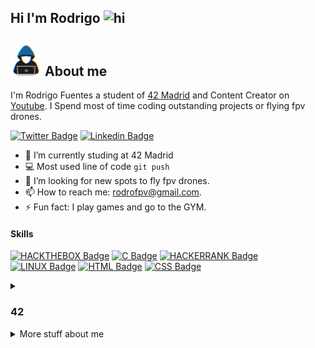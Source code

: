 ## Hi I'm Rodrigo <img src="https://user-images.githubusercontent.com/1303154/88677602-1635ba80-d120-11ea-84d8-d263ba5fc3c0.gif" width="28px" height="28px" alt="hi">

## <picture><img src = "https://github.com/0xAbdulKhalid/0xAbdulKhalid/raw/main/assets/mdImages/about_me.gif" width = 50px></picture> **About me**

I'm Rodrigo Fuentes a student of [42 Madrid](https://www.42madrid.com/) and Content Creator on [Youtube](https://www.youtube.com/@rodro_fpv6619). I Spend most of time coding outstanding projects or flying fpv drones.

[![Twitter Badge](https://img.shields.io/badge/Instagram-E4405F?style=for-the-badge&logo=instagram&logoColor=white)](https://www.instagram.com/rodro_fpv/) [![Linkedin Badge](https://img.shields.io/badge/LinkedIn-0077B5?style=for-the-badge&logo=linkedin&logoColor=white)](https://www.linkedin.com/in/rodrigo-fuentes-922074250/)

<!-- TODO: Add last video link -->

- 🔭 I’m currently studing at 42 Madrid
- :computer: Most used line of code `git push`
- 🤔 I’m looking for new spots to fly fpv drones.
- 📫 How to reach me: rodrofpv@gmail.com.
- ⚡ Fun fact: I play games and go to the GYM.

#### Skills

<!-- PARA AÑADIR OTRO BADGE DISTINTO -->
<!-- https://github.com/alexandresanlim/Badges4-README.md-Profile -->

[![HACKTHEBOX Badge](https://img.shields.io/badge/HackTheBox-111927?style=for-the-badge&logo=Hack%20The%20Box&logoColor=9FEF00)](#) [![C Badge](https://img.shields.io/badge/C-00599C?style=for-the-badge&logo=c&logoColor=white)](#) [![HACKERRANK Badge](https://img.shields.io/badge/-Hackerrank-2EC866?style=for-the-badge&logo=HackerRank&logoColor=white)](#) [![LINUX Badge](https://img.shields.io/badge/Linux-FCC624?style=for-the-badge&logo=linux&logoColor=black)](#) [![HTML Badge](https://img.shields.io/badge/HTML5-E34F26?style=for-the-badge&logo=html5&logoColor=white)](#) [![CSS Badge](https://img.shields.io/badge/CSS3-1572B6?style=for-the-badge&logo=css3&logoColor=white)](#)

<details>
<summary>
  <h3>42</h3>
</summary>

<br >

#### 42 Stats
<!-- <a href="https://github.com/JaeSeoKim/badge42"><img src="https://badge42.vercel.app/api/v2/cle8jmjoa00540flbbmywe2h9/stats?cursusId=21&coalitionId=64" alt="rofuente's 42 stats" /></a> -->
<a href="https://github.com/oakoudad/badge42"><img src="https://badge.mediaplus.ma/black/rofuente?1337Badge=off&UM6P=off" alt="rofuente's 42 stats" /></a>


<details>
<summary>
  <h3>42 Proyects</h3>
</summary>

| Project 🔗🖥️ | Score✅ |
|---|---|
| [**Libft📚**](https://github.com/ken0by/libft) | <h4>125</h4> |
| [**Ft_printf🖨️**](https://github.com/ken0by/ft_printf) | <h4>100</h4> |
| **Born2beroot🦾** | <h4>100</h4> |
| [**Get_next_line⏭️**](https://github.com/ken0by/gnl) | <h4>125</h4> |
| [**Exam rank02📝**](https://github.com/ken0by/exam_rank_02) |  <h4>100</h4> |
| [**So Long🕹️**](https://github.com/ken0by/so_long_42) |  <h4>117</h4> |
| [**Pipex⌨️↔️**](https://github.com/ken0by/pipex) |  <h4>100</h4> |
| [**Push_Swap🤖**](https://github.com/ken0by/push_swap) |  <h4>82</h4> |
| [**Philosophers🤔**](https://github.com/ken0by/philosophers) |  <h4>100</h4> |
| [**Minishell💲**](https://github.com/ken0by/minishell) |  <h4>100</h4> |
| [**Exam rank03📝**](https://github.com/ken0by/exam_rank_03) |  <h4>100</h4> |
| [**NetPractice📶**](https://github.com/ken0by/netPractice) |  <h4>100</h4> |
| [**CPP⚡️**](https://github.com/ken0by/cpp) |  <h4>In progress</h4> |
| [**Cub3D⚡️**](https://github.com/ken0by/cub3d) |  <h4>In progress</h4> |
</details>

#### Languages
[![Top Langs](https://github-readme-stats.vercel.app/api/top-langs/?username=ken0by&layout=compact)](https://github.com/ken0by/github-readme-stats)
</details>
<details>
<summary>
  More stuff about me
</summary>

<br >

Now I only spent my time in 42 madrid studing and making projects.

#### What is Rodro_fpv?

Rodro_fpv is a youtube channel for make freestyle with fpv drones.

#### Github Stats

![Anurag's GitHub stats](https://github-readme-stats.vercel.app/api?username=ken0by&show_icons=true&theme=onedark)

</details>
